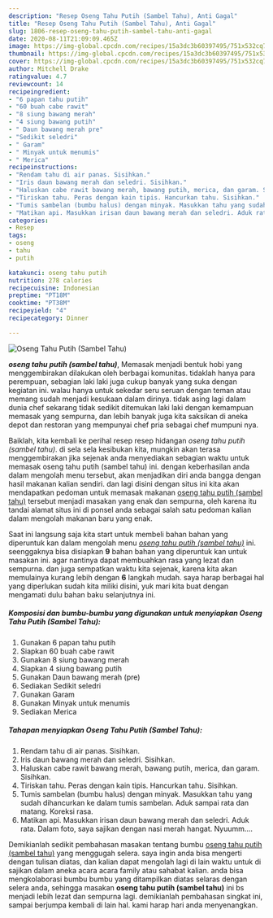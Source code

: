 ```yaml
---
description: "Resep Oseng Tahu Putih (Sambel Tahu), Anti Gagal"
title: "Resep Oseng Tahu Putih (Sambel Tahu), Anti Gagal"
slug: 1806-resep-oseng-tahu-putih-sambel-tahu-anti-gagal
date: 2020-08-11T21:09:09.465Z
image: https://img-global.cpcdn.com/recipes/15a3dc3b60397495/751x532cq70/oseng-tahu-putih-sambel-tahu-foto-resep-utama.jpg
thumbnail: https://img-global.cpcdn.com/recipes/15a3dc3b60397495/751x532cq70/oseng-tahu-putih-sambel-tahu-foto-resep-utama.jpg
cover: https://img-global.cpcdn.com/recipes/15a3dc3b60397495/751x532cq70/oseng-tahu-putih-sambel-tahu-foto-resep-utama.jpg
author: Mitchell Drake
ratingvalue: 4.7
reviewcount: 14
recipeingredient:
- "6 papan tahu putih"
- "60 buah cabe rawit"
- "8 siung bawang merah"
- "4 siung bawang putih"
- " Daun bawang merah pre"
- "Sedikit seledri"
- " Garam"
- " Minyak untuk menumis"
- " Merica"
recipeinstructions:
- "Rendam tahu di air panas. Sisihkan."
- "Iris daun bawang merah dan seledri. Sisihkan."
- "Haluskan cabe rawit bawang merah, bawang putih, merica, dan garam. Sisihkan."
- "Tiriskan tahu. Peras dengan kain tipis. Hancurkan tahu. Sisihkan."
- "Tumis sambelan (bumbu halus) dengan minyak. Masukkan tahu yang sudah dihancurkan ke dalam tumis sambelan. Aduk sampai rata dan matang. Koreksi rasa."
- "Matikan api. Masukkan irisan daun bawang merah dan seledri. Aduk rata. Dalam foto, saya sajikan dengan nasi merah hangat. Nyuumm...."
categories:
- Resep
tags:
- oseng
- tahu
- putih

katakunci: oseng tahu putih 
nutrition: 278 calories
recipecuisine: Indonesian
preptime: "PT18M"
cooktime: "PT38M"
recipeyield: "4"
recipecategory: Dinner

---
```



![Oseng Tahu Putih (Sambel Tahu)](https://img-global.cpcdn.com/recipes/15a3dc3b60397495/751x532cq70/oseng-tahu-putih-sambel-tahu-foto-resep-utama.jpg)

<b><i>oseng tahu putih (sambel tahu)</i></b>, Memasak menjadi bentuk hobi yang menggembirakan dilakukan oleh berbagai komunitas. tidaklah hanya para perempuan, sebagian laki laki juga cukup banyak yang suka dengan kegiatan ini. walau hanya untuk sekedar seru seruan dengan teman atau memang sudah menjadi kesukaan dalam dirinya. tidak asing lagi dalam dunia chef sekarang tidak sedikit ditemukan laki laki dengan kemampuan memasak yang sempurna, dan lebih banyak juga kita saksikan di aneka depot dan restoran yang mempunyai chef pria sebagai chef mumpuni nya.



Baiklah, kita kembali ke perihal resep resep hidangan <i>oseng tahu putih (sambel tahu)</i>. di sela sela kesibukan kita, mungkin akan terasa menggembirakan jika sejenak anda menyediakan sebagian waktu untuk memasak oseng tahu putih (sambel tahu) ini. dengan keberhasilan anda dalam mengolah menu tersebut, akan menjadikan diri anda bangga dengan hasil makanan kalian sendiri. dan lagi disini dengan situs ini kita akan mendapatkan pedoman untuk memasak makanan <u>oseng tahu putih (sambel tahu)</u> tersebut menjadi masakan yang enak dan sempurna, oleh karena itu tandai alamat situs ini di ponsel anda sebagai salah satu pedoman kalian dalam mengolah makanan baru yang enak.


Saat ini langsung saja kita start untuk membeli bahan bahan yang diperuntuk kan dalam mengolah menu <u><i>oseng tahu putih (sambel tahu)</i></u> ini. seenggaknya bisa disiapkan <b>9</b> bahan bahan yang diperuntuk kan untuk masakan ini. agar nantinya dapat membuahkan rasa yang lezat dan sempurna. dan juga sempatkan waktu kita sejenak, karena kita akan memulainya kurang lebih dengan <b>6</b> langkah mudah. saya harap berbagai hal yang diperlukan sudah kita miliki disini, yuk mari kita buat dengan mengamati dulu bahan baku selanjutnya ini.

<!--inarticleads1-->

##### Komposisi dan bumbu-bumbu yang digunakan untuk menyiapkan Oseng Tahu Putih (Sambel Tahu):

1. Gunakan 6 papan tahu putih
1. Siapkan 60 buah cabe rawit
1. Gunakan 8 siung bawang merah
1. Siapkan 4 siung bawang putih
1. Gunakan  Daun bawang merah (pre)
1. Sediakan Sedikit seledri
1. Gunakan  Garam
1. Gunakan  Minyak untuk menumis
1. Sediakan  Merica




<!--inarticleads2-->

##### Tahapan menyiapkan Oseng Tahu Putih (Sambel Tahu):

1. Rendam tahu di air panas. Sisihkan.
1. Iris daun bawang merah dan seledri. Sisihkan.
1. Haluskan cabe rawit bawang merah, bawang putih, merica, dan garam. Sisihkan.
1. Tiriskan tahu. Peras dengan kain tipis. Hancurkan tahu. Sisihkan.
1. Tumis sambelan (bumbu halus) dengan minyak. Masukkan tahu yang sudah dihancurkan ke dalam tumis sambelan. Aduk sampai rata dan matang. Koreksi rasa.
1. Matikan api. Masukkan irisan daun bawang merah dan seledri. Aduk rata. Dalam foto, saya sajikan dengan nasi merah hangat. Nyuumm....




Demikianlah sedikit pembahasan masakan tentang bumbu <u>oseng tahu putih (sambel tahu)</u> yang menggugah selera. saya ingin anda bisa mengerti dengan tulisan diatas, dan kalian dapat mengolah lagi di lain waktu untuk di sajikan dalam aneka acara acara family atau sahabat kalian. anda bisa mengkolaborasi bumbu bumbu yang ditampilkan diatas selaras dengan selera anda, sehingga masakan <b>oseng tahu putih (sambel tahu)</b> ini bs menjadi lebih lezat dan sempurna lagi. demikianlah pembahasan singkat ini, sampai berjumpa kembali di lain hal. kami harap hari anda menyenangkan.
